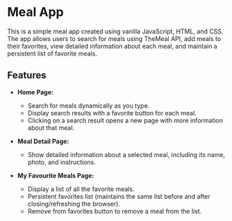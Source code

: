 # Meal App

This is a simple meal app created using vanilla JavaScript, HTML, and CSS. The app allows users to search for meals using TheMeal API, add meals to their favorites, view detailed information about each meal, and maintain a persistent list of favorite meals.

## Features

- **Home Page:**
  - Search for meals dynamically as you type.
  - Display search results with a favorite button for each meal.
  - Clicking on a search result opens a new page with more information about that meal.

- **Meal Detail Page:**
  - Show detailed information about a selected meal, including its name, photo, and instructions.

- **My Favourite Meals Page:**
  - Display a list of all the favorite meals.
  - Persistent favorites list (maintains the same list before and after closing/refreshing the browser).
  - Remove from favorites button to remove a meal from the list.
